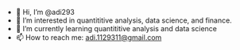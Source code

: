 - 👋 Hi, I’m @adi293
- 👀 I’m interested in quantititive analysis, data science, and finance.
- 🌱 I’m currently learning quantititive analysis and data science
- 📫 How to reach me: adi.1129311@gmail.com

<!---
adi293/adi293 is a ✨ special ✨ repository because its `README.md` (this file) appears on your GitHub profile.
You can click the Preview link to take a look at your changes.
--->
